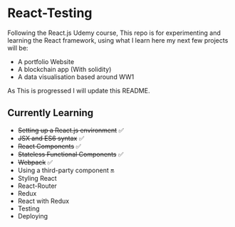 # React-Testing
Following the React.js Udemy course, This repo is for experimenting and learning the React framework, using what I learn here my next few projects will be:

- A portfolio Website
- A blockchain app (With solidity)
- A data visualisation based around WW1

As This is progressed I will update this README.

## Currently Learning

- ~~Setting up a React.js environment~~ :white_check_mark:
- ~~JSX and ES6 syntax~~ :white_check_mark:
- ~~React Components~~ :white_check_mark:
- ~~Stateless Functional Components~~ :white_check_mark:
- ~~Webpack~~ :white_check_mark:
- Using a third-party component :on:
- Styling React
- React-Router
- Redux
- React with Redux
- Testing
- Deploying
